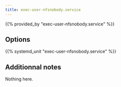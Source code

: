 ```yaml
---
title: exec-user-nfsnobody.service
---
```


{{% provided_by "exec-user-nfsnobody.service" %}}

## Options

{{% systemd_unit "exec-user-nfsnobody.service" %}}

## Additionnal notes

Nothing here.